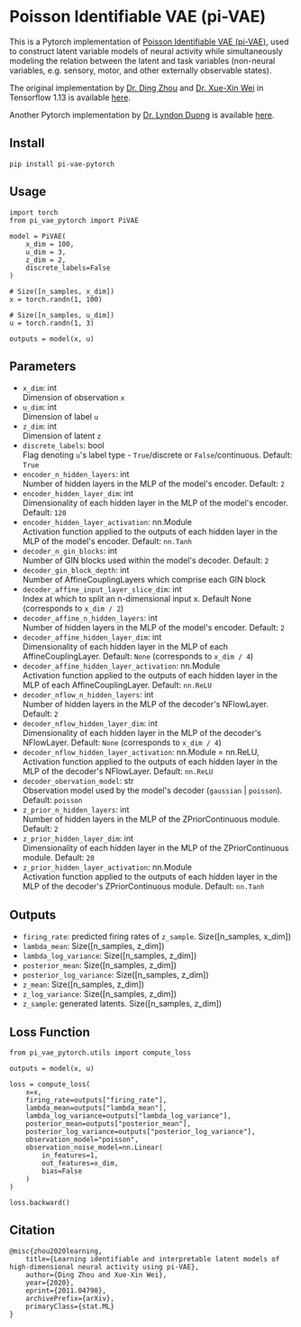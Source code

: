 # Poisson Identifiable VAE (pi-VAE)

This is a Pytorch implementation of [Poisson Identifiable VAE (pi-VAE)](https://arxiv.org/abs/2011.04798), used to construct latent variable models of neural activity while simultaneously modeling the relation between the latent and task variables (non-neural variables, e.g. sensory, motor, and other externally observable states).

The original implementation by [Dr. Ding Zhou](https://zhd96.github.io/) and [Dr. Xue-Xin Wei](https://sites.google.com/view/xxweineuraltheory/) in Tensorflow 1.13 is available [here](https://github.com/zhd96/pi-vae).

Another Pytorch implementation by [Dr. Lyndon Duong](http://lyndonduong.com/) is available [here](https://github.com/lyndond/lyndond.github.io/blob/0865902edb4648a8690ed8d449573d9236a72406/code/2021-11-25-pivae.ipynb).

## Install

```
pip install pi-vae-pytorch
```

## Usage

```
import torch
from pi_vae_pytorch import PiVAE

model = PiVAE(
    x_dim = 100,
    u_dim = 3,
    z_dim = 2,
    discrete_labels=False
)

# Size([n_samples, x_dim])
x = torch.randn(1, 100) 

# Size([n_samples, u_dim])
u = torch.randn(1, 3) 

outputs = model(x, u)
```

## Parameters

- `x_dim`: int  
    Dimension of observation `x`
- `u_dim`: int  
    Dimension of label `u`
- `z_dim`: int  
    Dimension of latent `z`
- `discrete_labels`: bool  
    Flag denoting `u`'s label type - `True`/discrete or `False`/continuous. Default: `True`
- `encoder_n_hidden_layers`: int  
    Number of hidden layers in the MLP of the model's encoder. Default: `2`
- `encoder_hidden_layer_dim`: int  
    Dimensionality of each hidden layer in the MLP of the model's encoder. Default: `120`
- `encoder_hidden_layer_activation`: nn.Module    
    Activation function applied to the outputs of each hidden layer in the MLP of the model's encoder. Default: `nn.Tanh`
- `decoder_n_gin_blocks`: int  
    Number of GIN blocks used within the model's decoder. Default: `2`
- `decoder_gin_block_depth`: int   
    Number of AffineCouplingLayers which comprise each GIN block
- `decoder_affine_input_layer_slice_dim`: int  
    Index at which to split an n-dimensional input x. Default None (corresponds to `x_dim / 2`)
- `decoder_affine_n_hidden_layers`: int  
    Number of hidden layers in the MLP of the model's encoder. Default: `2`
- `decoder_affine_hidden_layer_dim`: int  
    Dimensionality of each hidden layer in the MLP of each AffineCouplingLayer. Default: `None` (corresponds to `x_dim / 4`)
- `decoder_affine_hidden_layer_activation`: nn.Module  
    Activation function applied to the outputs of each hidden layer in the MLP of each AffineCouplingLayer. Default: `nn.ReLU`
- `decoder_nflow_n_hidden_layers`: int  
    Number of hidden layers in the MLP of the decoder's NFlowLayer. Default: `2`
- `decoder_nflow_hidden_layer_dim`: int  
    Dimensionality of each hidden layer in the MLP of the decoder's NFlowLayer. Default: `None` (corresponds to `x_dim / 4`)
- `decoder_nflow_hidden_layer_activation`: nn.Module = nn.ReLU,  
    Activation function applied to the outputs of each hidden layer in the MLP of the decoder's NFlowLayer. Default: `nn.ReLU`
- `decoder_obervation_model`: str  
    Observation model used by the model's decoder (`gaussian` | `poisson`). Default: `poisson`
- `z_prior_n_hidden_layers`: int  
    Number of hidden layers in the MLP of the ZPriorContinuous module. Default: `2`
- `z_prior_hidden_layer_dim`: int  
    Dimensionality of each hidden layer in the MLP of the ZPriorContinuous module. Default: `20`
- `z_prior_hidden_layer_activation`: nn.Module  
    Activation function applied to the outputs of each hidden layer in the MLP of the decoder's ZPriorContinuous module. Default: `nn.Tanh`

## Outputs

- `firing_rate`: predicted firing rates of `z_sample`. Size([n_samples, x_dim])
- `lambda_mean`: Size([n_samples, z_dim])
- `lambda_log_variance`: Size([n_samples, z_dim])
- `posterior_mean`: Size([n_samples, z_dim])
- `posterior_log_variance`: Size([n_samples, z_dim])
- `z_mean`: Size([n_samples, z_dim])
- `z_log_variance`: Size([n_samples, z_dim])
- `z_sample`: generated latents. Size([n_samples, z_dim])

## Loss Function

```
from pi_vae_pytorch.utils import compute_loss

outputs = model(x, u)

loss = compute_loss(
    x=x,
    firing_rate=outputs["firing_rate"],
    lambda_mean=outputs["lambda_mean"],
    lambda_log_variance=outputs["lambda_log_variance"],
    posterior_mean=outputs["posterior_mean"],
    posterior_log_variance=outputs["posterior_log_variance"],
    observation_model="poisson",
    observation_noise_model=nn.Linear(
        in_features=1,
        out_features=x_dim, 
        bias=False
    )
)

loss.backward()
```

## Citation

```
@misc{zhou2020learning,
    title={Learning identifiable and interpretable latent models of high-dimensional neural activity using pi-VAE}, 
    author={Ding Zhou and Xue-Xin Wei},
    year={2020},
    eprint={2011.04798},
    archivePrefix={arXiv},
    primaryClass={stat.ML}
}
```
